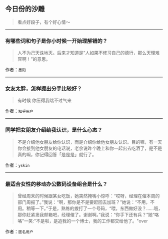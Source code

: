## 今日份的沙雕

> 看点好段子，有个好心情～


 
---

### 有哪些词和句子是你小时候一开始理解错的？

> 人不为己天诛地灭。后来才知道是“人如果不修习自己的德行，那么天理难容啊！”的意思。


作者：`墨阳`

---

### 女友太胖，怎样提出分手比较好？

> 有时候  你压得我喘不过气来


作者：`知乎用户`

---

### 同学把女朋友介绍给我认识，是什么心态？

> 不是介绍他女朋友给你认识，而是介绍你给他女朋友认识。目的嘛，有一天你会接到他女朋友的电话说，老余说昨个晚上和你一起出去吃酒了，是不是真的啊，你记得回答「是是是」就行了。


作者：`yskin`

---

### 最适合女性的移动办公数码设备组合是什么？

> 曾经周末的时候跟某女吃饭，她突然掩嘴小惊呼：“哎呀，经理在催本周的部门周报了。”我说：“啊，那你是不是要赶回去加班？”她说：“不用，不用。稍等一下。”于是，熟练的拨打了一个号码，“喂，东西做好没？……哦，那你赶紧发我邮箱吧，经理催了。谢谢啊。”我说：“你手下还有兵？”她“咯咯”一笑:"不是啦，是追我的一个博士，我的工作都交给他了。"over


作者：`匿名用户`